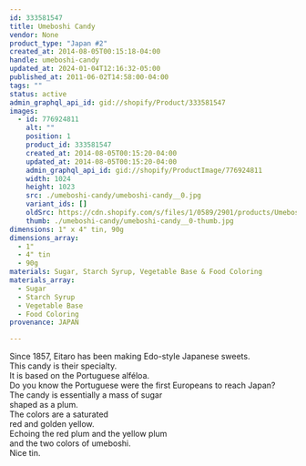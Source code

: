 ```yaml
---
id: 333581547
title: Umeboshi Candy
vendor: None
product_type: "Japan #2"
created_at: 2014-08-05T00:15:18-04:00
handle: umeboshi-candy
updated_at: 2024-01-04T12:16:32-05:00
published_at: 2011-06-02T14:58:00-04:00
tags: ""
status: active
admin_graphql_api_id: gid://shopify/Product/333581547
images:
  - id: 776924811
    alt: ""
    position: 1
    product_id: 333581547
    created_at: 2014-08-05T00:15:20-04:00
    updated_at: 2014-08-05T00:15:20-04:00
    admin_graphql_api_id: gid://shopify/ProductImage/776924811
    width: 1024
    height: 1023
    src: ./umeboshi-candy/umeboshi-candy__0.jpg
    variant_ids: []
    oldSrc: https://cdn.shopify.com/s/files/1/0589/2901/products/Umeboshi-Candy.jpeg?v=1407212120
    thumb: ./umeboshi-candy/umeboshi-candy__0-thumb.jpg
dimensions: 1" x 4" tin, 90g
dimensions_array:
  - 1"
  - 4" tin
  - 90g
materials: Sugar, Starch Syrup, Vegetable Base & Food Coloring
materials_array:
  - Sugar
  - Starch Syrup
  - Vegetable Base
  - Food Coloring
provenance: JAPAN

---
```


Since 1857, Eitaro has been making Edo-style Japanese sweets.  
This candy is their specialty.  
It is based on the Portuguese alféloa.  
Do you know the Portuguese were the first Europeans to reach Japan?  
The candy is essentially a mass of sugar  
shaped as a plum.  
The colors are a saturated  
red and golden yellow.  
Echoing the red plum and the yellow plum  
and the two colors of umeboshi.  
Nice tin.